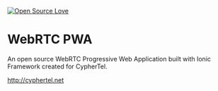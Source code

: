 [![Open Source Love](https://badges.frapsoft.com/os/v2/open-source.svg?v=103)](https://github.com/ellerbrock/open-source-badges/)

# WebRTC PWA 
An open source WebRTC Progressive Web Application built with Ionic Framework created for CypherTel.

http://cyphertel.net
